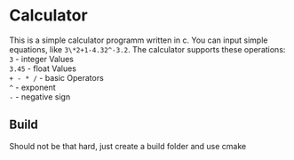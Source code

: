 # Calculator

This is a simple calculator programm written in c. You can input simple equations, like `3\*2+1-4.32^-3.2`.
The calculator supports these operations:  
`3` - integer Values  
`3.45` - float Values  
`+ - * /` - basic Operators  
`^` - exponent  
`-` - negative sign  

## Build
Should not be that hard, just create a build folder and use cmake
